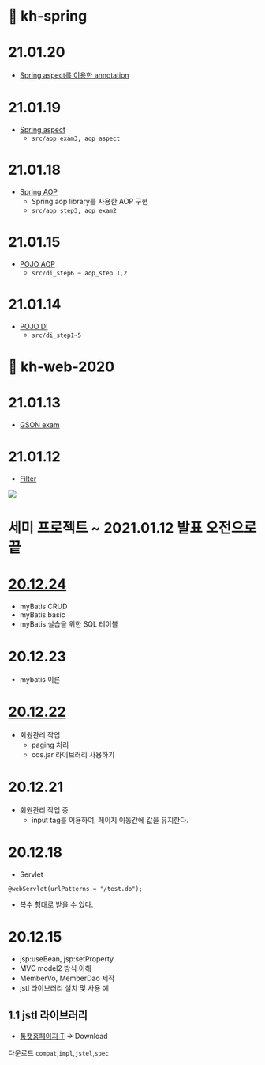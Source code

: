 
# 🎈 kh-spring 

# 21.01.20
- [Spring aspect를 이용한 annotation](kh-spring/src/aop_anno)

# 21.01.19
- [Spring aspect](kh-spring/src/aop_aspect)
  - `src/aop_exam3, aop_aspect`

# 21.01.18
- [Spring AOP](kh-spring/src/aop_step3)
  - Spring aop library를 사용한 AOP 구현
  - `src/aop_step3, aop_exam2`

# 21.01.15
- [POJO AOP](kh-spring/src)
  - `src/di_step6 ~ aop_step 1,2`

# 21.01.14
- [POJO DI](kh-spring/src)
  - `src/di_step1~5`

# 🎈 kh-web-2020 
# 21.01.13
- [GSON exam](06.kh-web-2020/2021.01/02.GSON.md) 
 
# 21.01.12
- [Filter](2021.01)

![](https://images.velog.io/images/withcolinsong/post/2ffe69d6-5980-4383-9852-831c7ae2ba30/image.png)

# 세미 프로젝트 ~ 2021.01.12 발표 오전으로 끝

# [20.12.24](MyBatis/20.12.24/README.md)
- myBatis CRUD
- myBatis basic
- myBatis 실습을 위한 SQL 테이블

# 20.12.23
- mybatis 이론

# [20.12.22](README/20.12.22.md)
- 회원관리 작업
  - paging 처리
  - cos.jar 라이브러리 사용하기

# 20.12.21
- 회원관리 작업 중
  - input tag를 이용하여, 페이지 이동간에 값을 유지한다.

# 20.12.18
- Servlet 
```
@webServlet(urlPatterns = "/test.do");
```
- 복수 형태로 받을 수 있다.


# 20.12.15
- jsp:useBean, jsp:setProperty
- MVC model2 방식 이해
- MemberVo, MemberDao 제작
- jstl 라이브러리 설치 및 사용 예


## 1.1 jstl 라이브러리
- [톰캣홈페이지 T](https://tomcat.apache.org/taglibs.html) -> Download

다운로드
`compat`,`impl`,`jstel`,`spec`